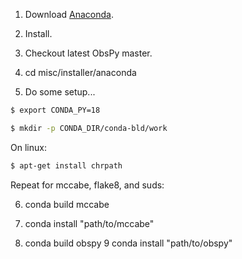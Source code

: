 1. Download [Anaconda](http://continuum.io/downloads).
2. Install.
3. Checkout latest ObsPy master.
4. cd misc/installer/anaconda

5. Do some setup...

```bash
$ export CONDA_PY=18
```

```bash
$ mkdir -p CONDA_DIR/conda-bld/work
```

On linux:

```bash
$ apt-get install chrpath
```

Repeat for mccabe, flake8, and suds:

6. conda build mccabe
7. conda install "path/to/mccabe"

8. conda build obspy
9 conda install "path/to/obspy"


